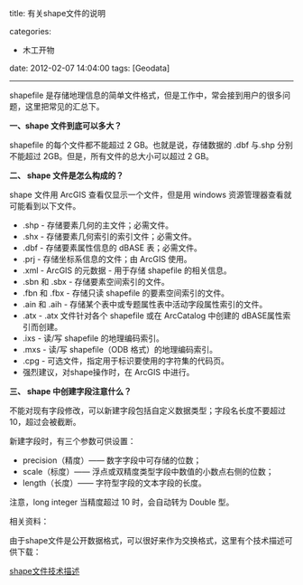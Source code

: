 title: 有关shape文件的说明

categories:
  - 木工开物

date: 2012-02-07 14:04:00
tags: [Geodata]

---



shapefile 是存储地理信息的简单文件格式，但是工作中，常会接到用户的很多问题，这里把常见的汇总下。

**一、shape 文件到底可以多大？**

shapefile 的每个文件都不能超过 2 GB。也就是说，存储数据的 .dbf 与.shp 分别不能超过 2GB。但是，所有文件的总大小可以超过 2 GB。

**二、 shape 文件是怎么构成的？**

shape 文件用 ArcGIS 查看仅显示一个文件，但是用 windows 资源管理器查看就可能看到以下文件。

* .shp - 存储要素几何的主文件；必需文件。
* .shx - 存储要素几何索引的索引文件；必需文件。
* .dbf - 存储要素属性信息的 dBASE 表；必需文件。
* .prj - 存储坐标系信息的文件；由 ArcGIS 使用。
* .xml - ArcGIS 的元数据 - 用于存储 shapefile 的相关信息。
* .sbn 和 .sbx - 存储要素空间索引的文件。
* .fbn 和 .fbx - 存储只读 shapefile 的要素空间索引的文件。
* .ain 和 .aih - 存储某个表中或专题属性表中活动字段属性索引的文件。
* .atx - .atx 文件针对各个 shapefile 或在 ArcCatalog 中创建的 dBASE属性索引而创建。
* .ixs - 读/写 shapefile 的地理编码索引。
* .mxs - 读/写 shapefile（ODB 格式）的地理编码索引。
* .cpg - 可选文件，指定用于标识要使用的字符集的代码页。
* 强烈建议，对shape操作时，在 ArcGIS 中进行。

**三、 shape 中创建字段注意什么？**

不能对现有字段修改，可以新建字段包括自定义数据类型；字段名长度不要超过10，超过会被截断。

新建字段时，有三个参数可供设置：

- precision（精度）—— 数字字段中可存储的位数；
- scale（标度）—— 浮点或双精度类型字段中数值的小数点右侧的位数；
- length（长度）—— 字符型字段的文本字段的长度。

注意，long integer 当精度超过 10 时，会自动转为 Double 型。

相关资料：

由于shape文件是公开数据格式，可以很好来作为交换格式，这里有个技术描述可供下载：

[shape文件技术描述](http://download.csdn.net/detail/kikitamoon/4049221)

